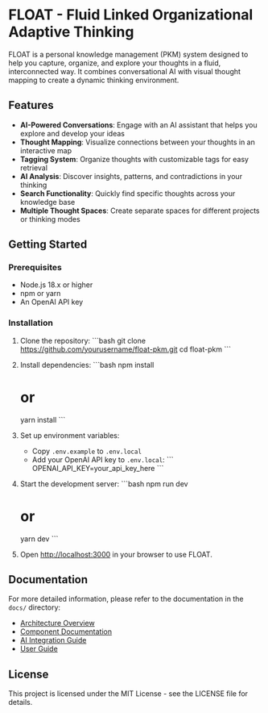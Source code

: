 # FLOAT - Fluid Linked Organizational Adaptive Thinking

FLOAT is a personal knowledge management (PKM) system designed to help you capture, organize, and explore your thoughts in a fluid, interconnected way. It combines conversational AI with visual thought mapping to create a dynamic thinking environment.

## Features

- **AI-Powered Conversations**: Engage with an AI assistant that helps you explore and develop your ideas
- **Thought Mapping**: Visualize connections between your thoughts in an interactive map
- **Tagging System**: Organize thoughts with customizable tags for easy retrieval
- **AI Analysis**: Discover insights, patterns, and contradictions in your thinking
- **Search Functionality**: Quickly find specific thoughts across your knowledge base
- **Multiple Thought Spaces**: Create separate spaces for different projects or thinking modes

## Getting Started

### Prerequisites

- Node.js 18.x or higher
- npm or yarn
- An OpenAI API key

### Installation

1. Clone the repository:
   \`\`\`bash
   git clone https://github.com/yourusername/float-pkm.git
   cd float-pkm
   \`\`\`

2. Install dependencies:
   \`\`\`bash
   npm install
   # or
   yarn install
   \`\`\`

3. Set up environment variables:
   - Copy `.env.example` to `.env.local`
   - Add your OpenAI API key to `.env.local`:
     \`\`\`
     OPENAI_API_KEY=your_api_key_here
     \`\`\`

4. Start the development server:
   \`\`\`bash
   npm run dev
   # or
   yarn dev
   \`\`\`

5. Open [http://localhost:3000](http://localhost:3000) in your browser to use FLOAT.

## Documentation

For more detailed information, please refer to the documentation in the `docs/` directory:

- [Architecture Overview](docs/architecture.md)
- [Component Documentation](docs/components.md)
- [AI Integration Guide](docs/ai-integration.md)
- [User Guide](docs/user-guide.md)

## License

This project is licensed under the MIT License - see the LICENSE file for details.
